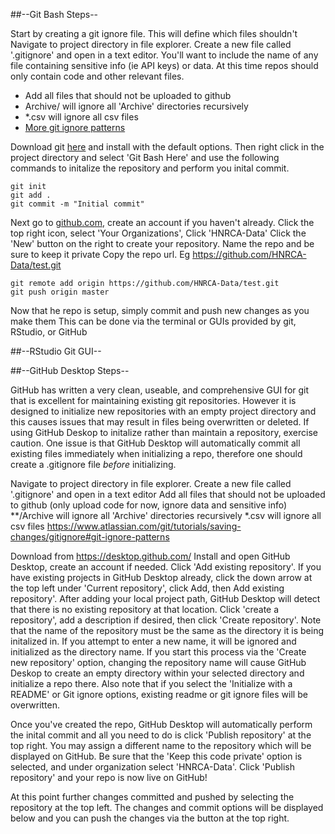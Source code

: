 ##--Git Bash Steps--

Start by creating a git ignore file. This will define which files shouldn't Navigate to project directory in file explorer. 
Create a new file called '.gitignore' and open in a text editor. You'll want to include the name of any file containing
sensitive info (ie API keys) or data. At this time repos should only contain code and other relevant files.
- Add all files that should not be uploaded to github
- Archive/ will ignore all 'Archive' directories recursively
- *.csv will ignore all csv files
- [More git ignore patterns](https://www.atlassian.com/git/tutorials/saving-changes/gitignore#git-ignore-patterns)

Download git [here](https://git-scm.com/download/win) and install with the default options. Then right click 
in the project directory and select 'Git Bash Here' and use the following commands to initalize the repository and
perform you inital commit.
```
git init
git add .
git commit -m "Initial commit"
```
Next go to [github.com](github.com), create an account if you haven't already.
Click the top right icon, select 'Your Organizations', Click 'HNRCA-Data'
Click the 'New' button on the right to create your repository. Name the repo and be sure to keep it private
Copy the repo url. Eg https://github.com/HNRCA-Data/test.git
```
git remote add origin https://github.com/HNRCA-Data/test.git
git push origin master
```
Now that he repo is setup, simply commit and push new changes as you make them
This can be done via the terminal or GUIs provided by git, RStudio, or GitHub

##--RStudio Git GUI--


##--GitHub Desktop Steps--

GitHub has written a very clean, useable, and comprehensive GUI for git that is excellent for
maintaining existing git repositories. However it is designed to initialize new repositories 
with an empty project directory and this causes issues that may result in files being 
overwritten or deleted. If using GitHub Deskop to initalize rather than maintain a repository,
exercise caution.
One issue is that GitHub Desktop will automatically commit all existing files immediately when
initializing a repo, therefore one should create a .gitignore file *before* initializing.


Navigate to project directory in file explorer. 
Create a new file called '.gitignore' and open in a text editor
	Add all files that should not be uploaded to github (only upload code for now, ignore data and sensitive info)
	**/Archive will ignore all 'Archive' directories recursively
	*.csv will ignore all csv files
	https://www.atlassian.com/git/tutorials/saving-changes/gitignore#git-ignore-patterns

Download from https://desktop.github.com/
Install and open GitHub Desktop, create an account if needed. Click 'Add existing repository'.
If you have existing projects in GitHub Desktop already, click the down arrow at the top left under
'Current repository', click Add, then Add existing repository'. After adding your local project
path, GitHub Desktop will detect that there is no existing repository at that location. 
Click 'create a repository', add a description if desired, then click 'Create repository'.
Note that the name of the repository must be the same as the directory it is being initalized in.
If you attempt to enter a new name, it will be ignored and initialized as the directory name. If you
start this process via the 'Create new repository' option, changing the repository name will cause
GitHub Deskop to create an empty directory within your selected directory and initialize a repo there.
Also note that if you select the 'Initialize with a README' or Git ignore options, existing readme or
git ignore files will be overwritten.

Once you've created the repo, GitHub Desktop will automatically perform the inital commit and all
you need to do is click 'Publish repository' at the top right. You may assign a different name to
the repository which will be displayed on GitHub. Be sure that the 'Keep this code private' option
is selected, and under organization select 'HNRCA-Data'. Click 'Publish repository' and your repo
is now live on GitHub!

At this point further changes committed and pushed by selecting the repository at the top left. The
changes and commit options will be displayed below and you can push the changes via the button at
the top right.
